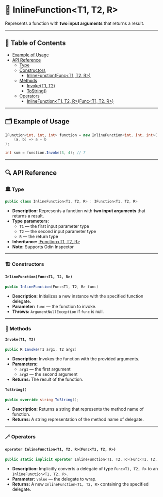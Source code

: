 # 🧩 InlineFunction&lt;T1, T2, R&gt;

Represents a function with <b>two input arguments</b> that returns a result.

---

## 📑 Table of Contents

- [Example of Usage](#-example-of-usage)
- [API Reference](#-api-reference)
    - [Type](#-type)
    - [Constructors](#-constructors)
        - [InlineFunction(Func<T1, T2, R>)](#inlinefunctionfunct1-t2-r)
    - [Methods](#-methods)
        - [Invoke(T1, T2)](#invoket1-t2)
        - [ToString()](#tostring)
    - [Operators](#-operators)
        - [InlineFunction<T1, T2, R>(Func<T1, T2, R>)](#operator-inlinefunctiont1-t2-rfunct1-t2-r)

---

## 🗂 Example of Usage

```csharp
IFunction<int, int, int> function = new InlineFunction<int, int, int>(
    (a, b) => a + b
);

int sum = function.Invoke(3, 4); // 7
```

---

## 🔍 API Reference

### 🏛️ Type <div id="-type"></div>

```csharp
public class InlineFunction<T1, T2, R> : IFunction<T1, T2, R>
```

- **Description:** Represents a function with <b>two input arguments</b> that returns a result.
- **Type parameters:**
    - `T1` — the first input parameter type
    - `T2` — the second input parameter type
    - `R` — the return type
- **Inheritance:** [IFunction&lt;T1, T2, R&gt;](IFunction%602.md)
- **Note:** Supports Odin Inspector

---

### 🏗️ Constructors <div id="-constructors"></div>

#### `InlineFunction(Func<T1, T2, R>)`

```csharp
public InlineFunction(Func<T1, T2, R> func)
```

- **Description:** Initializes a new instance with the specified function delegate.
- **Parameter:** `func` — the function to invoke.
- **Throws:** `ArgumentNullException` if `func` is null.

---

### 🏹 Methods

#### `Invoke(T1, T2)`

```csharp
public R Invoke(T1 arg1, T2 arg2)
```

- **Description:** Invokes the function with the provided arguments.
- **Parameters:**
    - `arg1` — the first argument
    - `arg2` — the second argument
- **Returns:** The result of the function.

#### `ToString()`

```csharp
public override string ToString();
```

- **Description:** Returns a string that represents the method name of function.
- **Returns:** A string representation of the method name of delegate.

---

### 🪄 Operators

#### `operator InlineFunction<T1, T2, R>(Func<T1, T2, R>)`

```csharp
public static implicit operator InlineFunction<T1, T2, R>(Func<T1, T2, R> value);
```

- **Description:** Implicitly converts a delegate of type `Func<T1, T2, R>` to an `InlineFunction<T1, T2, R>`.
- **Parameter:** `value` — the delegate to wrap.
- **Returns:** A new `InlineFunction<T1, T2, R>` containing the specified delegate.